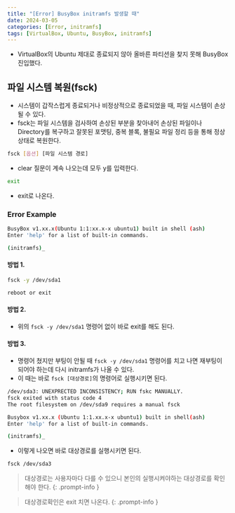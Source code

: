 ```yaml
---
title: "[Error] BusyBox initramfs 발생할 때"
date: 2024-03-05
categories: [Error, initramfs]
tags: [VirtualBox, Ubuntu, BusyBox, initramfs]
---
```


- VirtualBox의 Ubuntu 제대로 종료되지 않아 올바른 파티션을 찾지 못해 BusyBox 진입했다.

## 파일 시스템 복원(fsck)

- 시스템이 갑작스럽게 종료되거나 비정상적으로 종료되었을 때, 파일 시스템이 손상될 수 있다.
- fsck는 파일 시스템을 검사하여 손상된 부분을 찾아내어 손상된 파일이나 Directory를 복구하고 잘못된 포맷팅, 중복 블록, 불필요 파일 정리 등을 통해 정상 상태로 복원한다.

```bash
fsck [옵션] [파일 시스템 경로]
```

- clear 질문이 계속 나오는데 모두 y를 입력한다.

```bash
exit
```

- exit로 나온다.

### Error Example

```bash
BusyBox v1.xx.x(Ubuntu 1:1:xx.x-x ubuntu1) built in shell (ash)
Enter 'help' for a list of built-in commands.

(initramfs)_
```

#### 방법 1.

```bash
fsck -y /dev/sda1
```

```bash
reboot or exit
```

#### 방법 2.

- 위의 `fsck -y /dev/sda1` 명령어 없이 바로 exit를 해도 된다.

#### 방법 3.

- 명령어 쳤지만 부팅이 안될 때 `fsck -y /dev/sda1` 명령어를 치고 나면 재부팅이 되어야 하는데 다시 initramfs가 나올 수 있다.
- 이 때는 바로 `fsck [대상경로]`의 명령어로 실행시키면 된다.

```bash
/dev/sda3: UNEXPRECTED INCONSISTENCY; RUN fskc MANUALLY.
fsck exited with status code 4
The root filesystem on /dev/sda9 requires a manual fsck

Busybox v1.xx.x (Ubuntu 1:1.xx.x-x ubuntu1) built in shell(ash)
Enter 'help' for a list of built-in commands.

(initramfs)_
```

- 이렇게 나오면 바로 대상경로를 실행시키면 된다.

```bash
fsck /dev/sda3
```

> 대상경로는 사용자마다 다를 수 있으니 본인의 실행시켜야하는 대상경로를 확인해야 한다.
{: .prompt-info }

> 대상경로확인은 exit 치면 나온다.
{: .prompt-info }